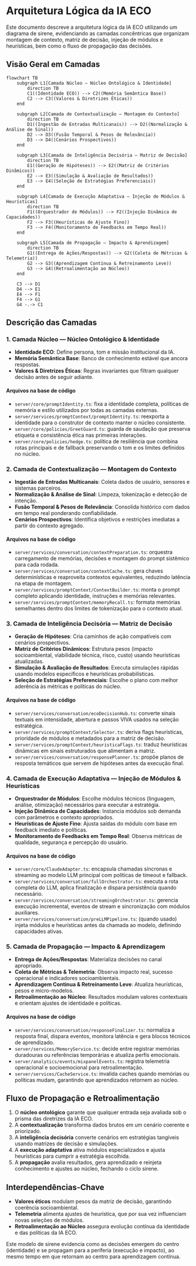 # Arquitetura Lógica da IA ECO

Este documento descreve a arquitetura lógica da IA ECO utilizando um diagrama de sirene, evidenciando as camadas concêntricas que organizam montagem de contexto, matriz de decisão, injeção de módulos e heurísticas, bem como o fluxo de propagação das decisões.

## Visão Geral em Camadas

```mermaid
flowchart TB
    subgraph L1[Camada Núcleo — Núcleo Ontológico & Identidade]
        direction TB
        C1((Identidade ECO)) --> C2((Memória Semântica Base))
        C2 --> C3((Valores & Diretrizes Éticas))
    end

    subgraph L2[Camada de Contextualização — Montagem do Contexto]
        direction TB
        D1((Ingestão de Entradas Multicanais)) --> D2((Normalização & Análise de Sinal))
        D2 --> D3((Fusão Temporal & Pesos de Relevância))
        D3 --> D4((Cenários Prospectivos))
    end

    subgraph L3[Camada de Inteligência Decisória — Matriz de Decisão]
        direction TB
        E1((Geração de Hipóteses)) --> E2((Matriz de Critérios Dinâmicos))
        E2 --> E3((Simulação & Avaliação de Resultados))
        E3 --> E4((Seleção de Estratégias Preferenciais))
    end

    subgraph L4[Camada de Execução Adaptativa — Injeção de Módulos & Heurísticas]
        direction TB
        F1((Orquestrador de Módulos)) --> F2((Injeção Dinâmica de Capacidades))
        F2 --> F3((Heurísticas de Ajuste Fino))
        F3 --> F4((Monitoramento de Feedbacks em Tempo Real))
    end

    subgraph L5[Camada de Propagação — Impacto & Aprendizagem]
        direction TB
        G1((Entrega de Ações/Respostas)) --> G2((Coleta de Métricas & Telemetria))
        G2 --> G3((Aprendizagem Contínua & Retreinamento Leve))
        G3 --> G4((Retroalimentação ao Núcleo))
    end

    C3 --> D1
    D4 --> E1
    E4 --> F1
    F4 --> G1
    G4 -.-> C1
```

## Descrição das Camadas

### 1. Camada Núcleo — Núcleo Ontológico & Identidade
- **Identidade ECO**: Define persona, tom e missão institucional da IA.
- **Memória Semântica Base**: Banco de conhecimento estável que ancora respostas.
- **Valores & Diretrizes Éticas**: Regras invariantes que filtram qualquer decisão antes de seguir adiante.

#### Arquivos na base de código
- `server/core/promptIdentity.ts`: fixa a identidade completa, políticas de memória e estilo utilizados por todas as camadas externas.
- `server/services/promptContext/promptIdentity.ts`: reexporta a identidade para o construtor de contexto manter o núcleo consistente.
- `server/core/policies/GreetGuard.ts`: guarda de saudação que preserva etiqueta e consistência ética nas primeiras interações.
- `server/core/policies/hedge.ts`: política de resiliência que combina rotas principais e de fallback preservando o tom e os limites definidos no núcleo.

### 2. Camada de Contextualização — Montagem do Contexto
- **Ingestão de Entradas Multicanais**: Coleta dados de usuário, sensores e sistemas parceiros.
- **Normalização & Análise de Sinal**: Limpeza, tokenização e detecção de intenção.
- **Fusão Temporal & Pesos de Relevância**: Consolida histórico com dados em tempo real ponderando confiabilidade.
- **Cenários Prospectivos**: Identifica objetivos e restrições imediatas a partir do contexto agregado.

#### Arquivos na base de código
- `server/services/conversation/contextPreparation.ts`: orquestra carregamento de memórias, decisões e montagem do prompt sistêmico para cada rodada.
- `server/services/conversation/contextCache.ts`: gera chaves determinísticas e reaproveita contextos equivalentes, reduzindo latência na etapa de montagem.
- `server/services/promptContext/ContextBuilder.ts`: monta o prompt completo aplicando identidade, instruções e memórias relevantes.
- `server/services/promptContext/memoryRecall.ts`: formata memórias semelhantes dentro dos limites de tokenização para o contexto atual.

### 3. Camada de Inteligência Decisória — Matriz de Decisão
- **Geração de Hipóteses**: Cria caminhos de ação compatíveis com cenários prospectivos.
- **Matriz de Critérios Dinâmicos**: Estrutura pesos (impacto socioambiental, viabilidade técnica, risco, custo) usando heurísticas atualizadas.
- **Simulação & Avaliação de Resultados**: Executa simulações rápidas usando modelos específicos e heurísticas probabilísticas.
- **Seleção de Estratégias Preferenciais**: Escolhe o plano com melhor aderência às métricas e políticas do núcleo.

#### Arquivos na base de código
- `server/services/conversation/ecoDecisionHub.ts`: converte sinais textuais em intensidade, abertura e passos VIVA usados na seleção estratégica.
- `server/services/promptContext/Selector.ts`: deriva flags heurísticas, prioridade de módulos e metadados para a matriz de decisão.
- `server/services/promptContext/heuristicaFlags.ts`: traduz heurísticas dinâmicas em sinais estruturados que alimentam a matriz.
- `server/services/conversation/responsePlanner.ts`: propõe planos de resposta temáticos que servem de hipóteses antes da execução final.

### 4. Camada de Execução Adaptativa — Injeção de Módulos & Heurísticas
- **Orquestrador de Módulos**: Escolhe módulos técnicos (linguagem, análise, otimização) necessários para executar a estratégia.
- **Injeção Dinâmica de Capacidades**: Instancia módulos sob demanda com parâmetros e contexto apropriados.
- **Heurísticas de Ajuste Fino**: Ajusta saídas do módulo com base em feedback imediato e políticas.
- **Monitoramento de Feedbacks em Tempo Real**: Observa métricas de qualidade, segurança e percepção do usuário.

#### Arquivos na base de código
- `server/core/ClaudeAdapter.ts`: encapsula chamadas síncronas e streaming ao modelo LLM principal com políticas de timeout e fallback.
- `server/services/conversation/fullOrchestrator.ts`: executa a rota completa do LLM, aplica finalização e dispara persistência quando necessário.
- `server/services/conversation/streamingOrchestrator.ts`: gerencia execução incremental, eventos de stream e sincronização com módulos auxiliares.
- `server/services/conversation/preLLMPipeline.ts`: (quando usado) injeta módulos e heurísticas antes da chamada ao modelo, definindo capacidades ativas.

### 5. Camada de Propagação — Impacto & Aprendizagem
- **Entrega de Ações/Respostas**: Materializa decisões no canal apropriado.
- **Coleta de Métricas & Telemetria**: Observa impacto real, sucesso operacional e indicadores socioambientais.
- **Aprendizagem Contínua & Retreinamento Leve**: Atualiza heurísticas, pesos e micro-modelos.
- **Retroalimentação ao Núcleo**: Resultados modulam valores contextuais e orientam ajustes de identidade e políticas.

#### Arquivos na base de código
- `server/services/conversation/responseFinalizer.ts`: normaliza a resposta final, dispara eventos, monitora latência e gera blocos técnicos de aprendizado.
- `server/services/MemoryService.ts`: decide entre registrar memórias duradouras ou referências temporárias e atualiza perfis emocionais.
- `server/analytics/events/mixpanelEvents.ts`: registra telemetria operacional e socioemocional para retroalimentação.
- `server/services/CacheService.ts`: invalida caches quando memórias ou políticas mudam, garantindo que aprendizados retornem ao núcleo.

## Fluxo de Propagação e Retroalimentação
1. O **núcleo ontológico** garante que qualquer entrada seja avaliada sob o prisma das diretrizes da IA ECO.
2. A **contextualização** transforma dados brutos em um cenário coerente e priorizado.
3. A **inteligência decisória** converte cenários em estratégias tangíveis usando matrizes de decisão e simulações.
4. A **execução adaptativa** ativa módulos especializados e ajusta heurísticas para cumprir a estratégia escolhida.
5. A **propagação** avalia resultados, gera aprendizado e reinjeta conhecimento e ajustes ao núcleo, fechando o ciclo sirene.

## Interdependências-Chave
- **Valores éticos** modulam pesos da matriz de decisão, garantindo coerência socioambiental.
- **Telemetria** alimenta ajustes de heurística, que por sua vez influenciam novas seleções de módulos.
- **Retroalimentação ao Núcleo** assegura evolução contínua da identidade e das políticas da IA ECO.

Este modelo de sirene evidencia como as decisões emergem do centro (identidade) e se propagam para a periferia (execução e impacto), ao mesmo tempo em que retornam ao centro para aprendizagem contínua.
